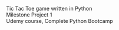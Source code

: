 Tic Tac Toe game written in Python
<br>Milestone Project 1
<br>Udemy course, Complete Python Bootcamp
